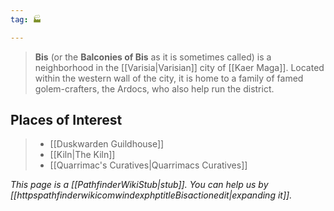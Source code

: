 ```yaml
---
tag: 🏭

---
```

> **Bis** (or the **Balconies of Bis** as it is sometimes called) is a neighborhood in the [[Varisia|Varisian]] city of [[Kaer Maga]]. Located within the western wall of the city, it is home to a family of famed golem-crafters, the Ardocs, who also help run the district.


## Places of Interest

> - [[Duskwarden Guildhouse]]
> - [[Kiln|The Kiln]]
> - [[Quarrimac's Curatives|Quarrimacs Curatives]]


*This page is a [[PathfinderWikiStub|stub]]. You can help us by [[httpspathfinderwikicomwindexphptitleBisactionedit|expanding it]].*









